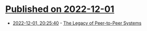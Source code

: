 # [Published on 2022-12-01](index.md)

* [2022-12-01, 20:25:40](https://news.ycombinator.com/item?id=33822215) - [The Legacy of Peer-to-Peer Systems](https://cacm.acm.org/blogs/blog-cacm/267236-the-legacy-of-peer-to-peer-systems/fulltext)
